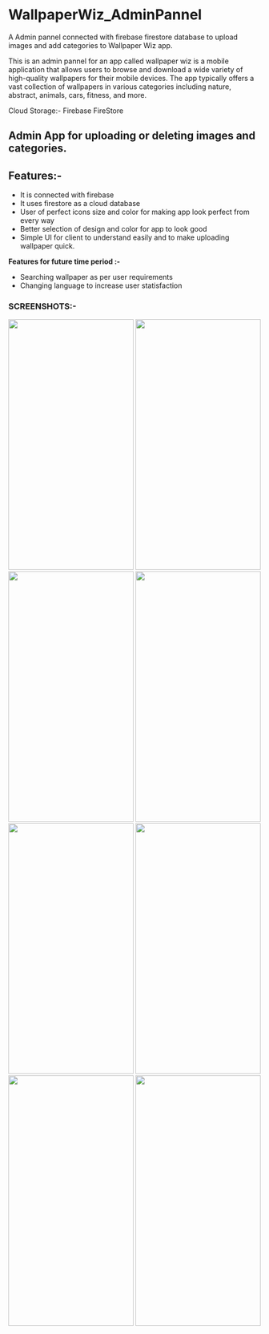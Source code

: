 # WallpaperWiz_AdminPannel
A Admin pannel connected with firebase firestore database to upload images and add categories to Wallpaper Wiz app.

This is an admin pannel for an app called wallpaper wiz is a mobile application that allows users to browse and download a wide variety of high-quality wallpapers for their mobile devices. The app typically offers a vast collection of wallpapers in various categories including nature, abstract, animals, cars, fitness, and more.

Cloud Storage:- Firebase FireStore

## Admin App for uploading or deleting images and categories.

## Features:-
- It is connected with firebase
- It uses firestore as a cloud database
- User of perfect icons size and color for making app look perfect from every way
- Better selection of design and color for app to look good
- Simple UI for client to understand easily and to make uploading wallpaper quick.

**Features for future time period :-**
- Searching wallpaper as per user requirements
- Changing language to increase user statisfaction

### SCREENSHOTS:-
<img src="https://github.com/Abhishek1102/WallpaperWiz_AdminPannel/assets/71425576/5d742f60-90d7-4611-b4f0-9230b24c996f" width="250" height="500"> 

<img src="https://github.com/Abhishek1102/WallpaperWiz_AdminPannel/assets/71425576/aadc639a-3330-43cb-906c-db61e66d75e1" width="250" height="500"> 

<img src="https://github.com/Abhishek1102/WallpaperWiz_AdminPannel/assets/71425576/aca0c78d-8cd6-4d3b-a0a1-4652349c941f" width="250" height="500"> 

<img src="https://github.com/Abhishek1102/WallpaperWiz_AdminPannel/assets/71425576/2eb47b43-1a63-4694-9974-397ce22037d7" width="250" height="500"> 

<img src="https://github.com/Abhishek1102/WallpaperWiz_AdminPannel/assets/71425576/10f562fe-fd3b-48ec-a973-f325f26ad65b" width="250" height="500"> 

<img src="https://github.com/Abhishek1102/WallpaperWiz_AdminPannel/assets/71425576/55725632-8d22-4441-9b20-88a78837a0c5" width="250" height="500"> 

<img src="https://github.com/Abhishek1102/WallpaperWiz_AdminPannel/assets/71425576/d28d8bae-cea9-459d-814a-8dcee7ce1b8d" width="250" height="500"> 

<img src="https://github.com/Abhishek1102/WallpaperWiz_AdminPannel/assets/71425576/62c1e4d5-b0b5-4e08-9f77-49886b4b090d" width="250" height="500"> 
